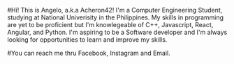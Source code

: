 #Hi! This is Angelo, a.k.a Acheron42! I'm a Computer Engineering Student, studying at National Univerisity in the Philippines. My skills in programming are yet to be proficient but I'm knowlegeable of C++, Javascript, React, Angular, and Python. I'm aspiring to be a Software developer and I'm always looking for opportunities to learn and improve my skills.

#You can reach me thru Facebook, Instagram and Email.

<!--
**Acheron02/Acheron02** is a ✨ _special_ ✨ repository because its `README.md` (this file) appears on your GitHub profile.

Here are some ideas to get you started:

- 🔭 I’m currently working on ...
- 🌱 I’m currently learning ...
- 👯 I’m looking to collaborate on ...
- 🤔 I’m looking for help with ...
- 💬 Ask me about ...
- 📫 How to reach me: ...
- 😄 Pronouns: ...
- ⚡ Fun fact: ...
-->
